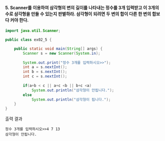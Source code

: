 #### 5. Scanner를 이용하여 삼각형의 변의 길이를 나타내는 정수를 3개 입력받고 이 3개의 수로 삼각형을 만들 수 있는지 판별하라. 삼각형이 되려면 두 변의 합이 다른 한 변의 합보다 커야 한다.

```java
import java.util.Scanner;

public class ex02_5 {

	public static void main(String[] args) {
		Scanner s = new Scanner(System.in);
		
		System.out.print("정수 3개를 입력하시오>>");
		int a = s.nextInt();
		int b = s.nextInt();
		int c = s.nextInt();
		
		if(a+b < c || a+c <b || b+c <a)
			System.out.println("삼각형이 안됩니다.");
		else
			System.out.println("삼각형이 됩니다.");
	}
}
```
출력 결과
```
정수 3개를 입력하시오>>4 7 13
삼각형이 안됩니다.
```


